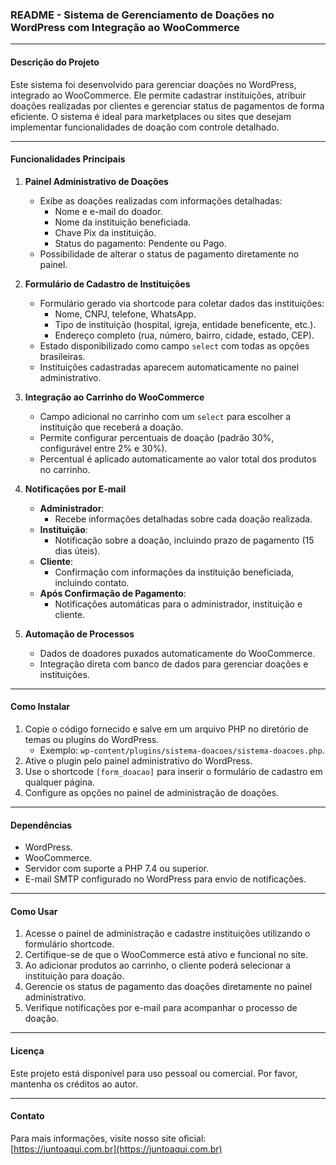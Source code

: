 ### README - Sistema de Gerenciamento de Doações no WordPress com Integração ao WooCommerce

---

#### **Descrição do Projeto**  
Este sistema foi desenvolvido para gerenciar doações no WordPress, integrado ao WooCommerce. Ele permite cadastrar instituições, atribuir doações realizadas por clientes e gerenciar status de pagamentos de forma eficiente. O sistema é ideal para marketplaces ou sites que desejam implementar funcionalidades de doação com controle detalhado.

---

#### **Funcionalidades Principais**

1. **Painel Administrativo de Doações**  
   - Exibe as doações realizadas com informações detalhadas:
     - Nome e e-mail do doador.
     - Nome da instituição beneficiada.
     - Chave Pix da instituição.
     - Status do pagamento: Pendente ou Pago.
   - Possibilidade de alterar o status de pagamento diretamente no painel.

2. **Formulário de Cadastro de Instituições**  
   - Formulário gerado via shortcode para coletar dados das instituições:
     - Nome, CNPJ, telefone, WhatsApp.
     - Tipo de instituição (hospital, igreja, entidade beneficente, etc.).
     - Endereço completo (rua, número, bairro, cidade, estado, CEP).
   - Estado disponibilizado como campo `select` com todas as opções brasileiras.
   - Instituições cadastradas aparecem automaticamente no painel administrativo.

3. **Integração ao Carrinho do WooCommerce**  
   - Campo adicional no carrinho com um `select` para escolher a instituição que receberá a doação.
   - Permite configurar percentuais de doação (padrão 30%, configurável entre 2% e 30%).
   - Percentual é aplicado automaticamente ao valor total dos produtos no carrinho.

4. **Notificações por E-mail**  
   - **Administrador**:
     - Recebe informações detalhadas sobre cada doação realizada.
   - **Instituição**:
     - Notificação sobre a doação, incluindo prazo de pagamento (15 dias úteis).
   - **Cliente**:
     - Confirmação com informações da instituição beneficiada, incluindo contato.
   - **Após Confirmação de Pagamento**:
     - Notificações automáticas para o administrador, instituição e cliente.

5. **Automação de Processos**  
   - Dados de doadores puxados automaticamente do WooCommerce.
   - Integração direta com banco de dados para gerenciar doações e instituições.

---

#### **Como Instalar**

1. Copie o código fornecido e salve em um arquivo PHP no diretório de temas ou plugins do WordPress.
   - Exemplo: `wp-content/plugins/sistema-doacoes/sistema-doacoes.php`.
2. Ative o plugin pelo painel administrativo do WordPress.
3. Use o shortcode `[form_doacao]` para inserir o formulário de cadastro em qualquer página.
4. Configure as opções no painel de administração de doações.

---

#### **Dependências**
- WordPress.
- WooCommerce.
- Servidor com suporte a PHP 7.4 ou superior.
- E-mail SMTP configurado no WordPress para envio de notificações.

---

#### **Como Usar**

1. Acesse o painel de administração e cadastre instituições utilizando o formulário shortcode.  
2. Certifique-se de que o WooCommerce está ativo e funcional no site.  
3. Ao adicionar produtos ao carrinho, o cliente poderá selecionar a instituição para doação.  
4. Gerencie os status de pagamento das doações diretamente no painel administrativo.  
5. Verifique notificações por e-mail para acompanhar o processo de doação.

---

#### **Licença**  
Este projeto está disponível para uso pessoal ou comercial. Por favor, mantenha os créditos ao autor.

---

#### **Contato**  
Para mais informações, visite nosso site oficial:  
[https://juntoaqui.com.br](https://juntoaqui.com.br)
